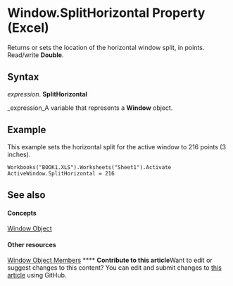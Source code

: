 
# Window.SplitHorizontal Property (Excel)

Returns or sets the location of the horizontal window split, in points. Read/write  **Double**.


## Syntax

 _expression_. **SplitHorizontal**

 _expression_A variable that represents a  **Window** object.


## Example

This example sets the horizontal split for the active window to 216 points (3 inches).


```
Workbooks("BOOK1.XLS").Worksheets("Sheet1").Activate 
ActiveWindow.SplitHorizontal = 216
```


## See also


#### Concepts


 [Window Object](8591b1ad-76f8-14e2-9120-406b65093f5a.md)
#### Other resources


 [Window Object Members](f11db427-24a4-041c-2fd5-03ce73ae6c16.md)
****   **Contribute to this article**Want to edit or suggest changes to this content? You can edit and submit changes to  [this article](https://github.com/jhershey00/VBA_Excel_Test/OpenXMLCon/articles/71f5aaaf-c519-dd51-410a-8f9039b11e65.md) using GitHub.

